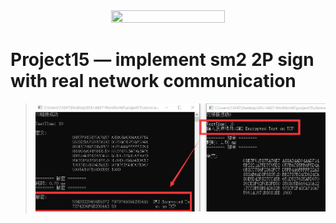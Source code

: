 <div align="center">
<img src=https://img1.baidu.com/it/u=3783559290,1144114418&fm=253&fmt=auto&app=138&f=JPEG width=60% height="60%"/>
</div>

# Project15 — implement sm2 2P sign with real network communication

<!-- ********************* Chapter1 ********************* -->

> ![SM2加密测试](SM2加密测试.jpg "SM2加密测试")
